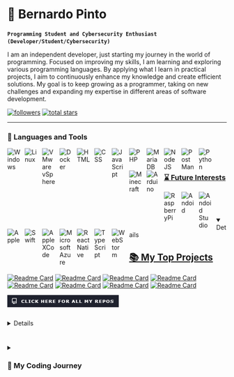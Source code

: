 # 👾 Bernardo Pinto 

**`Programming Student and Cybersecurity Enthusiast (Developer/Student/Cybersecurity)`**

I am an independent developer, just starting my journey in the world of programming. Focused on improving my skills, I am learning and exploring various programming languages. By applying what I learn in practical projects, I aim to continuously enhance my knowledge and create efficient solutions. My goal is to keep growing as a programmer, taking on new challenges and expanding my expertise in different areas of software development.

   <p align="left">
      <a href="https://github.com/PintoBernardo?tab=followers">
         <img alt="followers" title="Follow me on Github" src="https://custom-icon-badges.demolab.com/github/followers/PintoBernardo?color=236ad3&labelColor=1155ba&style=for-the-badge&logo=person-add&label=Follow&logoColor=white"/></a>
      <a href="https://github.com/PintoBernardo?tab=repositories&sort=stargazers">
         <img alt="total stars" title="Total stars on GitHub" src="https://custom-icon-badges.demolab.com/github/stars/PintoBernardo?color=55960c&style=for-the-badge&labelColor=488207&logo=star"/></a>
   </p>

---

### 🧰 Languages and Tools
<p>
<a href="https://windows.com"> <img align="left" alt="Windows" width="30px" style="padding-right:10px;"  src="https://cdn.jsdelivr.net/gh/devicons/devicon@latest/icons/windows11/windows11-original.svg" />
<a href="https://en.wikipedia.org/wiki/List_of_Linux_distributions"> <img align="left" alt="Linux" width="30px" style="padding-right:10px;"  src="https://cdn.jsdelivr.net/gh/devicons/devicon@latest/icons/linux/linux-original.svg"  />
<a href="https://www.vmware.com/products/cloud-infrastructure/vsphere"> <img align="left" alt="VMware vSphere" width="30px" style="padding-right:10px;"  src="https://cdn.jsdelivr.net/gh/devicons/devicon@latest/icons/vsphere/vsphere-original.svg" />
<a href="https://www.docker.com/"> <img align="left" alt="Docker" width="30px" style="padding-right:10px;"  src="https://cdn.jsdelivr.net/gh/devicons/devicon@latest/icons/docker/docker-original.svg"  />
<!-- <a href="https://www.adobe.com/apps/all/all-platforms/pdp/xd?source=apps"> <img align="left" alt="Adobe XD" width="30px" style="padding-right:10px;"  src="https://cdn.jsdelivr.net/gh/devicons/devicon@latest/icons/xd/xd-original.svg"  />-->
<a href="https://code.visualstudio.com/> <img align="left" alt="VSCode" width="30px" style="padding-right:10px;"  src="https://cdn.jsdelivr.net/gh/devicons/devicon@latest/icons/vscode/vscode-original.svg" " />
<a href="https://www.apache.org/> <img align="left" alt="Apache" width="30px" style="padding-right:10px;"  src="https://cdn.jsdelivr.net/gh/devicons/devicon@latest/icons/apache/apache-original.svg" " />
<a href="https://en.wikipedia.org/wiki/HTML"> <img align="left" alt="HTML" width="30px" style="padding-right:10px;"  src="https://cdn.jsdelivr.net/gh/devicons/devicon@latest/icons/html5/html5-original.svg" />
<a href="https://en.wikipedia.org/wiki/CSS"> <img align="left" alt="CSS" width="30px" style="padding-right:10px;"  src="https://cdn.jsdelivr.net/gh/devicons/devicon@latest/icons/css3/css3-original.svg" />
<a href="https://en.wikipedia.org/wiki/JavaScript"> <img align="left" alt="JavaScript" width="30px" style="padding-right:10px;"  src="https://cdn.jsdelivr.net/gh/devicons/devicon@latest/icons/javascript/javascript-original.svg" />
<a href="https://www.php.net/"> <img align="left" alt="PHP" width="30px" style="padding-right:10px;"  src="https://cdn.jsdelivr.net/gh/devicons/devicon@latest/icons/php/php-original.svg" />
<a href="https://mariadb.org/"> <img align="left" alt="MariaDB" width="30px" style="padding-right:10px;"  src="https://cdn.jsdelivr.net/gh/devicons/devicon@latest/icons/mariadb/mariadb-original.svg" />
<a href="https://nodejs.org/en"> <img align="left" alt="NodeJS" width="30px" style="padding-right:10px;"  src="https://cdn.jsdelivr.net/gh/devicons/devicon/icons/nodejs/nodejs-original.svg" />
<a href="https://www.postman.com/"> <img align="left" alt="PostMan" width="30px" style="padding-right:10px;"  src="https://cdn.jsdelivr.net/gh/devicons/devicon@latest/icons/postman/postman-original.svg" />
<a href="https://www.python.org/"> <img align="left" alt="Python" width="30px" style="padding-right:10px;"  src="https://cdn.jsdelivr.net/gh/devicons/devicon@latest/icons/python/python-original.svg"  />
<a href="https://www.minecraft.net"> <img align="left" alt="Minecraft" width="30px" style="padding-right:10px;"  src="https://cdn.worldvectorlogo.com/logos/minecraft-1.svg" />
<a href="https://www.arduino.cc/"> <img align="left" alt="Arduino" width="30px" style="padding-right:10px;"  src="https://cdn.jsdelivr.net/gh/devicons/devicon@latest/icons/arduino/arduino-original.svg" />
<br />
</p>

#

### ⌛ Future Interests
<p>
<a href="https://www.raspberrypi.com/" ><img align="left" alt="RaspberryPi" width="30px" style="padding-right:10px;"  src="https://cdn.jsdelivr.net/gh/devicons/devicon@latest/icons/raspberrypi/raspberrypi-original.svg"/>
<a href="https://www.android.com/"> <img align="left" alt="Andoid" width="30px" style="padding-right:10px;"  src="https://cdn.jsdelivr.net/gh/devicons/devicon@latest/icons/android/android-plain.svg" />
<a href="https://developer.android.com/studio"> <img align="left" alt="Andoid Studio" width="30px" style="padding-right:10px;"  src="https://cdn.jsdelivr.net/gh/devicons/devicon@latest/icons/androidstudio/androidstudio-original.svg" />
<a href="https://developer.apple.com/"> <img align="left" alt="Apple" width="30px" style="padding-right:10px;"  src="https://cdn.jsdelivr.net/gh/devicons/devicon@latest/icons/apple/apple-original.svg" />
<a href="https://www.swift.org/">  <img align="left" alt="Swift" width="30px" style="padding-right:10px;"  src="https://cdn.jsdelivr.net/gh/devicons/devicon@latest/icons/swift/swift-original.svg" />
<a href="https://developer.apple.com/xcode/"> <img align="left" alt="Apple XCode" width="30px" style="padding-right:10px;"  src="https://cdn.jsdelivr.net/gh/devicons/devicon@latest/icons/xcode/xcode-original.svg"  />
<a href="https://azure.microsoft.com/"> <img align="left" alt="Microsoft Azure" width="30px" style="padding-right:10px;"  src="https://cdn.jsdelivr.net/gh/devicons/devicon@latest/icons/azure/azure-original.svg" />
<a href="https://reactnative.dev/"> <img align="left" alt="React Native" width="30px" style="padding-right:10px;"  src="https://cdn.jsdelivr.net/gh/devicons/devicon/icons/react/react-original.svg" />
<a href="https://www.typescriptlang.org/"> <img align="left" alt="TypeScript" width="30px" style="padding-right:10px;"  src="https://cdn.jsdelivr.net/gh/devicons/devicon@latest/icons/typescript/typescript-original.svg" />
<a href="https://www.jetbrains.com/webstorm/"> <img align="left" alt="WebStorm" width="30px" style="padding-right:10px;"  src="https://cdn.jsdelivr.net/gh/devicons/devicon@latest/icons/webstorm/webstorm-original.svg" />

<br />
</p>

#


<details open> 
  <summary><h2>📚 My Top Projects</h2></summary>

[![Readme Card](https://github-readme-stats.vercel.app/api/pin/?username=PintoBernardo&repo=PintoBernardo&show_owner=true&theme=github_dark&desciption=&show_icons=true)](https://github.com/PintoBernardo/PintoBernardo)
[![Readme Card](https://github-readme-stats.vercel.app/api/pin/?username=PintoBernardo&repo=PintoBernardo&show_owner=true&theme=github_dark&desciption=&show_icons=true)](https://github.com/PintoBernardo/PintoBernardo)
[![Readme Card](https://github-readme-stats.vercel.app/api/pin/?username=PintoBernardo&repo=PintoBernardo&show_owner=true&theme=github_dark&desciption=&show_icons=true)](https://github.com/PintoBernardo/PintoBernardo)
[![Readme Card](https://github-readme-stats.vercel.app/api/pin/?username=PintoBernardo&repo=PintoBernardo&show_owner=true&theme=github_dark&desciption=&show_icons=true)](https://github.com/PintoBernardo/PintoBernardo)
[![Readme Card](https://github-readme-stats.vercel.app/api/pin/?username=PintoBernardo&repo=PintoBernardo&show_owner=true&theme=github_dark&desciption=&show_icons=true)](https://github.com/PintoBernardo/PintoBernardo)
[![Readme Card](https://github-readme-stats.vercel.app/api/pin/?username=PintoBernardo&repo=PintoBernardo&show_owner=true&theme=github_dark&desciption=&show_icons=true)](https://github.com/PintoBernardo/PintoBernardo)
[![Readme Card](https://github-readme-stats.vercel.app/api/pin/?username=PintoBernardo&repo=PintoBernardo&show_owner=true&theme=github_dark&desciption=&show_icons=true)](https://github.com/PintoBernardo/PintoBernardo)
[![Readme Card](https://github-readme-stats.vercel.app/api/pin/?username=PintoBernardo&repo=PintoBernardo&show_owner=true&theme=github_dark&desciption=&show_icons=true)](https://github.com/PintoBernardo/PintoBernardo)


<p>
<a href="https://github.com/PintoBernardo?tab=repositories/"> <img align="left" alt="Click Here For All My Repos" src="images/Click Here For All My Repos.png" href="https://github.com/PintoBernardo?tab=repositories"/> 
<br />
</p>

</details>



#

<details> 
  <summary><h2>📊 Stats and Activity</h2></summary>

  <h3>🔥 Streak Stats</h3>
  
[![GitHub Streak](https://streak-stats.demolab.com/?user=PintoBernardo&theme=github-dark-blue)](https://github.com/PintoBernardo/)

  <h3>💻 GitHub Profile Stats</h3>
  
[![Bernardo's GitHub stats](https://github-readme-stats.vercel.app/api?username=PintoBernardo&show_icons=true&theme=github_dark)](https://github.com/PintoBernardo/)
[![Most Used Languages](https://github-readme-stats.vercel.app/api/top-langs/?username=PintoBernardo&layout=compact&theme=github_dark)](https://github.com/PintoBernardo/)

  <br/>

[![Bernardo's Activity Graph](https://github-readme-activity-graph.vercel.app/graph?username=PintoBernardo&theme=github-dark)](https://github.com/PintoBernardo/)

  <b>Note:</b> The top languages indicate the ones used in my public code, not my level of experience or expertise.

</details>

#

<details>
 <summary><h3>🚀 My Coding Journey</h3></summary>
   I started by creating simple Discord bots, which got me hooked on coding. From there, I discovered web development and built my first webpage—it was basic, but I felt so proud! Now, I’m diving deeper into web development, exploring both frontend and backend, and learning how to create websites and applications that people can actually use.

Alongside web development, I recently developed an interest in cybersecurity. Understanding how to secure applications and protect data has become a big focus for me, and I’m excited to keep learning more about this field.

Right now, I’m balancing both, taking on small projects to improve my skills in each area. It’s just the beginning, but I’m looking forward to where this journey will take me!

#
